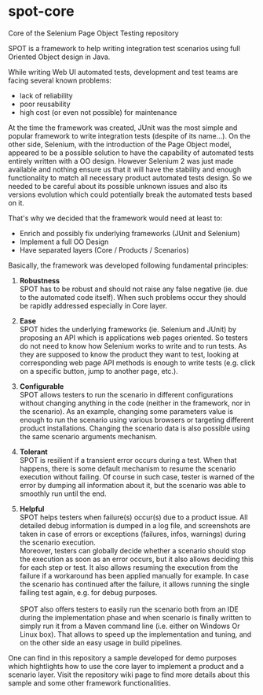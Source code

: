 # spot-core
Core of the Selenium Page Object Testing repository

SPOT is a framework to help writing integration test scenarios using full Oriented Object design in Java.

While writing Web UI automated tests, development and test teams are facing several known problems:
- lack of reliability
- poor reusability
- high cost (or even not possible) for maintenance

At the time the framework was created, JUnit was the most simple and popular framework to write integration tests (despite of its name...). On the other side, Selenium, with the introduction of the Page Object model, appeared to be a possible solution to have the capability of automated tests entirely written with a OO design. However Selenium 2 was just made available and nothing ensure us that it will have the stability and enough functionality to match all necessary product automated tests design. So we needed to be careful about its possible unknown issues and also its versions evolution which could potentially break the automated tests based on it.

That's why we decided that the framework would need at least to:
- Enrich and possibly fix underlying frameworks (JUnit and Selenium)
- Implement a full OO Design
- Have separated layers (Core / Products / Scenarios)

Basically, the framework was developed following fundamental principles:

1) <b>Robustness</b><br>
SPOT has to be robust and should not raise any false negative (ie. due to the automated code itself). When such problems occur they should be rapidly addressed especially in Core layer.

2) <b>Ease</b><br>
SPOT hides the underlying frameworks (ie. Selenium and JUnit) by proposing an API which is applications web pages oriented. So testers do not need to know how Selenium works to write and to run tests. As they are supposed to know the product they want to test, looking at corresponding web page API methods is enough to write tests (e.g. click on a specific button, jump to another page, etc.).

3) <b>Configurable</b><br>
SPOT allows testers to run the scenario in different configurations without changing anything in the code (neither in the framework, nor in the scenario). As an example, changing some parameters value is enough to run the scenario using various browsers or targeting different product installations. Changing the scenario data is also possible using the same scenario arguments mechanism.

4) <b>Tolerant</b><br>
SPOT is resilient if a transient error occurs during a test. When that happens, there is some default mechanism to resume the scenario execution without failing. Of course in such case, tester is warned of the error by dumping all information about it, but the scenario was able to smoothly run until the end.

5) <b>Helpful</b><br>
SPOT helps testers when failure(s) occur(s) due to a product issue. All detailed debug information is dumped in a log file, and screenshots are taken in case of errors or exceptions (failures, infos, warnings) during the scenario execution.<br>
Moreover, testers can globally decide whether a scenario should stop the execution as soon as an error occurs, but it also allows deciding this for each step or test. It also allows resuming the execution from the failure if a workaround has been applied manually for example. In case the scenario has continued after the failure, it allows running the single failing test again, e.g. for debug purposes.<br><br>
SPOT also offers testers to easily run the scenario both from an IDE during the implementation phase and when scenario is finally written to simply run it from a Maven command line (i.e. either on Windows Or Linux box). That allows to speed up the implementation and tuning, and on the other side an easy usage in build pipelines.

One can find in this repository a sample developed for demo purposes which hightlights how to use the core layer to implement a product and a scenario layer. Visit the repository wiki page to find more details about this sample and some other framework functionalities.
